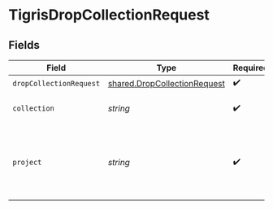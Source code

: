 # TigrisDropCollectionRequest


## Fields

| Field                                                                        | Type                                                                         | Required                                                                     | Description                                                                  |
| ---------------------------------------------------------------------------- | ---------------------------------------------------------------------------- | ---------------------------------------------------------------------------- | ---------------------------------------------------------------------------- |
| `dropCollectionRequest`                                                      | [shared.DropCollectionRequest](../../models/shared/dropcollectionrequest.md) | :heavy_check_mark:                                                           | N/A                                                                          |
| `collection`                                                                 | *string*                                                                     | :heavy_check_mark:                                                           | Collection name to delete.                                                   |
| `project`                                                                    | *string*                                                                     | :heavy_check_mark:                                                           | Project name whose db is under target to delete collection.                  |